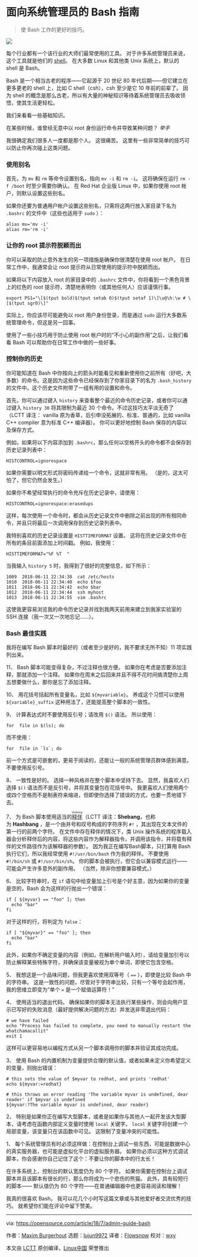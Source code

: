 面向系统管理员的 Bash 指南
======

> 使 Bash 工作的更好的技巧。

![](https://opensource.com/sites/default/files/styles/image-full-size/public/lead-images/build_structure_tech_program_code_construction.png?itok=nVsiLuag)

每个行业都有一个该行业的大师们最常使用的工具。 对于许多系统管理员来说，这个工具就是他们的 [shell][1]。 在大多数 Linux 和其他类 Unix 系统上，默认的 shell 是 Bash。

Bash 是一个相当古老的程序——它起源于 20 世纪 80 年代后期——但它建立在更多更老的 shell 上，比如 C shell（csh），csh 至少是它 10 年前的前辈了。 因为 shell 的概念是那么古老，所以有大量的神秘知识等待着系统管理员去吸收领悟，使其生活更轻松。

我们来看看一些基础知识。

在某些时候，谁曾经无意中以 root 身份运行命令并导致某种问题？ *举手*

我很确定我们很多人一度都是那个人。 这很痛苦。 这里有一些非常简单的技巧可以防止你再次碰上这类问题。

### 使用别名

首先，为 `mv` 和 `rm` 等命令设置别名，指向 `mv -i` 和 `rm -i`。 这将确保在运行 `rm -f /boot` 时至少需要你确认。 在 Red Hat 企业版 Linux 中，如果你使用 root 帐户，则默认设置这些别名。

如果你还要为普通用户帐户设置这些别名，只需将这两行放入家目录下名为 `.bashrc` 的文件中（这些也适用于 `sudo` ）：

```
alias mv='mv -i'
alias rm='rm -i'
```

### 让你的 root 提示符脱颖而出

你可以采取的防止意外发生的另一项措施是确保你很清楚在使用 root 帐户。 在日常工作中，我通常会让 root 提示符从日常使用的提示符中脱颖而出。

如果将以下内容放入 root 的家目录中的 `.bashrc` 文件中，你将看到一个黑色背景上的红色的 root 提示符，清楚地表明你（或其他任何人）应该谨慎行事。

```
export PS1="\[$(tput bold)$(tput setab 0)$(tput setaf 1)\]\u@\h:\w # \[$(tput sgr0)\]"
```

实际上，你应该尽可能避免以 root 用户身份登录，而是通过 `sudo` 运行大多数系统管理命令，但这是另一回事。

使用了一些小技巧用于防止使用 root 帐户时的“不小心的副作用”之后，让我们看看 Bash 可以帮助你在日常工作中做的一些好事。

### 控制你的历史

你可能知道在 Bash 中你按向上的箭头时能看见和重新使用你之前所有（好吧，大多数）的命令。这是因为这些命令已经保存到了你家目录下的名为 `.bash_history` 的文件中。这个历史文件附带了一组有用的设置和命令。

首先，你可以通过键入 `history` 来查看整个最近的命令历史记录，或者你可以通过键入 `history 30` 将其限制为最近 30 个命令。不过这技巧太平淡无奇了（LCTT 译注： vanilla 原为香草，后引申没拓展的、标准、普通的，比如 vanilla C++ compiler 意为标准 C++ 编译器）。 你可以更好地控制 Bash 保存的内容以及保存方式。

例如，如果将以下内容添加到 `.bashrc`，那么任何以空格开头的命令都不会保存到历史记录列表中：

```
HISTCONTROL=ignorespace
```

如果你需要以明文形式将密码传递给一个命令，这就非常有用。 （是的，这太可怕了，但它仍然会发生。）

如果你不希望经常执行的命令充斥在历史记录中，请使用：

```
HISTCONTROL=ignorespace:erasedups
```

这样，每次使用一个命令时，都会从历史记录文件中删除之前出现的所有相同命令，并且只将最后一次调用保存到历史记录列表中。

我特别喜欢的历史记录设置是 `HISTTIMEFORMAT` 设置。 这将在历史记录文件中在所有的条目前面添加上时间戳。 例如，我使用：

```
HISTTIMEFORMAT="%F %T  "
```

当我输入 `history 5` 时，我得到了很好的完整信息，如下所示：

```
1009  2018-06-11 22:34:38  cat /etc/hosts
1010  2018-06-11 22:34:40  echo $foo
1011  2018-06-11 22:34:42  echo $bar
1012  2018-06-11 22:34:44  ssh myhost
1013  2018-06-11 22:34:55  vim .bashrc
```

这使我更容易浏览我的命令历史记录并找到我两天前用来建立到我家实验室的 SSH 连接（我一次又一次地忘记......）。

### Bash 最佳实践

我将在编写 Bash 脚本时最好的（或者至少是好的，我不要求无所不知）11 项实践列出来。

11、 Bash 脚本可能变得复杂，不过注释也很方便。 如果你在考虑是否要添加注释，那就添加一个注释。 如果你在周末之后回来并且不得不花时间搞清楚你上周五想要做什么，那你是忘了添加注释。

10、 用花括号括起所有变量名，比如 `${myvariable}`。 养成这个习惯可以使用 `${variable}_suffix` 这种用法了，还能提高整个脚本的一致性。

9、 计算表达式时不要使用反引号；请改用 `$()` 语法。 所以使用：

```
for  file in $(ls); do
```

而不使用：

```
for  file in `ls`; do
```

前一个方式是可嵌套的，更易于阅读的，还能让一般的系统管理员群体感到满意。 不要使用反引号。

8、 一致性是好的。 选择一种风格并在整个脚本中坚持下去。 显然，我喜欢人们选择 `$()` 语法而不是反引号，并将其变量包在花括号中。 我更喜欢人们使用两个或四个空格而不是制表符来缩进，但即使你选择了错误的方式，也要一贯地错下去。

7、 为 Bash 脚本使用适当的<ruby>[释伴][3]<rt>shebang</rt></ruby>（LCTT 译注：**Shebang**，也称为 **Hashbang** ，是一个由井号和叹号构成的字符序列 `#!` ，其出现在文本文件的第一行的前两个字符。 在文件中存在释伴的情况下，类 Unix 操作系统的程序载入器会分析释伴后的内容，将这些内容作为解释器指令，并调用该指令，并将载有释伴的文件路径作为该解释器的参数）。 因为我正在编写Bash脚本，只打算用 Bash 执行它们，所以我经常使用 `#!/usr/bin/bash` 作为我的释伴。 不要使用 `#!/bin/sh` 或 `#!/usr/bin/sh`。 你的脚本会被执行，但它会以兼容模式运行——可能会产生许多意外的副作用。 （当然，除非你想要兼容模式。）

6、 比较字符串时，在 `if` 语句中给变量加上引号是个好主意，因为如果你的变量是空的，Bash 会为这样的行抛出一个错误：

```
if [ ${myvar} == "foo" ]; then
  echo "bar"
fi
```

对于这样的行，将判定为 `false`：

```
if [ "${myvar}" == "foo" ]; then
  echo "bar"
fi
```

此外，如果你不确定变量的内容（例如，在解析用户输入时），请给变量加引号以防止解释某些特殊字符，并确保该变量被视为单个单词，即使它包含空格。

5、 我想这是一个品味问题，但我更喜欢使用双等号（ `==` ），即使是比较 Bash 中的字符串。 这是一致性的问题，尽管对于字符串比较，只有一个等号会起作用，我的思维立即变为“单个 `=` 是一个赋值运算符！”

4、 使用适当的退出代码。 确保如果你的脚本无法执行某些操作，则会向用户显示已写好的失败消息（最好提供解决问题的方法）并发送非零退出代码：

```
# we have failed
echo "Process has failed to complete, you need to manually restart the whatchamacallit"
exit 1
```

这样可以更容易地以编程方式从另一个脚本调用你的脚本并验证其成功完成。

3、 使用 Bash 的内置机制为变量提供合理的默认值，或者如果未定义你希望定义的变量，则抛出错误：

```
# this sets the value of $myvar to redhat, and prints 'redhat'
echo ${myvar:=redhat}
```

```
# this throws an error reading 'The variable myvar is undefined, dear reader' if $myvar is undefined
${myvar:?The variable myvar is undefined, dear reader}
```

2、 特别是如果你正在编写大型脚本，或者是如果你与其他人一起开发该大型脚本，请考虑在函数内部定义变量时使用 `local` 关键字。 `local` 关键字将创建一个局部变量，该变量只在该函数中可见。 这限制了变量冲突的可能性。

1、 每个系统管理员有时必须这样做：在控制台上调试一些东西，可能是数据中心的真实服务器，也可能是虚拟化平台的虚拟服务器。 如果你必须以这种方式调试脚本，你会感谢你自己记住了这个：不要让你的脚本中的行太长！

在许多系统上，控制台的默认宽度仍为 80 个字符。 如果你需要在控制台上调试脚本并且该脚本有很长的行，那么你将成为一个悲伤的熊猫。 此外，具有较短行的脚本—— 默认值仍为 80 个字符——在普通编辑器中也更容易阅读和理解！

我真的很喜欢 Bash。 我可以花几个小时写这篇文章或与其他爱好者交流优秀的技巧。 就希望你们能在评论中留下赞美。

--------------------------------------------------------------------------------

via: https://opensource.com/article/18/7/admin-guide-bash

作者：[Maxim Burgerhout][a]
选题：[lujun9972](https://github.com/lujun9972)
译者：[Flowsnow](https://github.com/Flowsnow)
校对：[wxy](https://github.com/wxy)

本文由 [LCTT](https://github.com/LCTT/TranslateProject) 原创编译，[Linux中国](https://linux.cn/) 荣誉推出

[a]:https://opensource.com/users/wzzrd
[1]:http://www.catb.org/jargon/html/S/shell.html
[2]:https://en.wikipedia.org/wiki/C_shell
[3]:https://linux.cn/article-3664-1.html